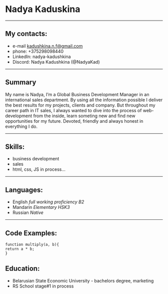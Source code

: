 # Nadya Kaduskina
----
## My contacts: 
* e-mail kadushkina.n.f@gmail.com
* phone: +375298098440
* LinkedIn: nadya-kadushkina
* Discord: Nadya Kadushkina (@NadyaKad)
----
## Summary
My name is Nadya, I’m a Global Business Development Manager in an international sales department. By using all the information possible I deliver the best results for my projects, clients and company. But throughout my career path in IT sales, I always wanted to dive into the process of web-development from the inside, learn someting new and find new opportunities for my future. Devoted, friendly and always honest in everything I do.

----
## Skills: 
* business development
* sales
* html, css, JS in process...
----
## Languages: 
* English _full working proficiency B2_  
* Mandarin _Elementary HSK3_  
* Russian _Native_
----
## Code Examples:
```
function multiply(a, b){
return a * b;
}
  ```
  
## Education:
  - Belarusian State Economic University - bachelors degree, marketing
  - RS School stage#1 in process
